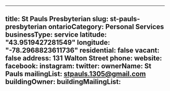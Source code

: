 
---
title: St Pauls Presbyterian
slug: st-pauls-presbyterian
ontarioCategory: Personal Services
businessType: service
latitude: "43.9519427281549"
longitude: "-78.2968823611736"
residential: false
vacant: false
address: 131 Walton Street
phone: 
website: 
facebook: 
instagram: 
twitter: 
ownerName: St Pauls
mailingList: stpauls.1305@gmail.com
buildingOwner: 
buildingMailingList: 
---

